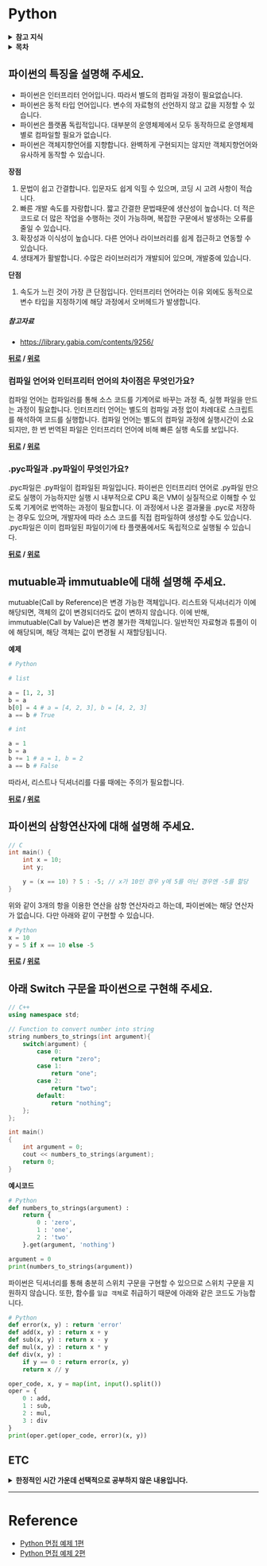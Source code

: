 # Python

<details>
 <summary><strong>참고 지식</strong></summary>
 <div>

- [매크로 라이브러리](https://gyoogle.dev/blog/computer-language/Python/%5BPython%5D%20매크로%20라이브러리.html)
- [enumerate](https://wikidocs.net/20792) : 리스트의 인덱스와 내용을 동시에 참조할 때 유용

</div>
</details>

<details>
 <summary><strong>목차</strong></summary>
 <div>

- [파이썬의 특징을 설명해 주세요.](#파이썬의-특징을-설명해-주세요)
    * [컴파일 언어와 인터프리터 언어의 차이점은 무엇인가요?](#컴파일-언어와-인터프리터-언어의-차이점은-무엇인가요)
    * [.pyc파일과 .py파일이 무엇인가요?](#pyc파일과-py파일이-무엇인가요)
- [mutuable과 immutuable에 대해 설명해 주세요.](#mutuable과-immutuable에-대해-설명해-주세요)
- [파이썬의 삼항연산자에 대해 설명해 주세요.](#파이썬의-삼항연산자에-대해-설명해-주세요)
- [아래 Switch 구문을 파이썬으로 구현해 주세요.](#아래-switch-구문을-파이썬으로-구현해-주세요)

    <details>
    <summary><strong>코드</strong></summary>
    <div>

    ```cpp
    using namespace std;

    // Function to convert number into string
    string numbers_to_strings(int argument){
        switch(argument) {
            case 0:
                return "zero";
            case 1:
                return "one";
            case 2:
                return "two";
            default:
                return "nothing";
        };
    };

    int main()
    {
        int argument = 0;
        cout << numbers_to_strings(argument);
        return 0;
    }
    ```

    </div>
    </details>

</div>
</details>

## 파이썬의 특징을 설명해 주세요.

- 파이썬은 인터프리터 언어입니다. 따라서 별도의 컴파일 과정이 필요없습니다.
- 파이썬은 동적 타입 언어입니다. 변수의 자료형의 선언하지 않고 값을 지정할 수 있습니다.
- 파이썬은 플랫폼 독립적입니다. 대부분의 운영체제에서 모두 동작하므로 운영체제 별로 컴파일할 필요가 없습니다.
- 파이썬은 객체지향언어를 지향합니다. 완벽하게 구현되지는 않지만 객체지향언어와 유사하게 동작할 수 있습니다.

**장점**

1. 문법이 쉽고 간결합니다. 입문자도 쉽게 익힐 수 있으며, 코딩 시 고려 사항이 적습니다.
1. 빠른 개발 속도를 자랑합니다. 짧고 간결한 문법때문에 생산성이 높습니다. 더 적은 코드로 더 많은 작업을 수행하는 것이 가능하며, 복잡한 구문에서 발생하는 오류를 줄일 수 있습니다.
1. 확장성과 이식성이 높습니다. 다른 언어나 라이브러리를 쉽게 접근하고 연동할 수 있습니다.
1. 생태계가 활발합니다. 수많은 라이브러리가 개발되어 있으며, 개발중에 있습니다.

**단점**

1. 속도가 느린 것이 가장 큰 단점입니다. 인터프리터 언어라는 이유 외에도 동적으로 변수 타입을 지정하기에 해당 과정에서 오버헤드가 발생합니다.

##### 참고자료

- https://library.gabia.com/contents/9256/

**[뒤로](https://github.com/tini-min/Tech-Interview) / [위로](#python)**

### 컴파일 언어와 인터프리터 언어의 차이점은 무엇인가요?

컴파일 언어는 컴파일러를 통해 소스 코드를 기계어로 바꾸는 과정 즉, 실행 파일을 만드는 과정이 필요합니다. 인터프리터 언어는 별도의 컴파일 과정 없이 차례대로 스크립트를 해석하여 코드를 실행합니다. 컴파일 언어는 별도의 컴파일 과정에 실행시간이 소요되지만, 한 번 번역된 파일은 인터프리터 언어에 비해 빠른 실행 속도를 보입니다.

**[뒤로](https://github.com/tini-min/Tech-Interview) / [위로](#python)**

### .pyc파일과 .py파일이 무엇인가요?

.pyc파일은 .py파일이 컴파일된 파일입니다. 파이썬은 인터프리터 언어로 .py파일 만으로도 실행이 가능하지만 실행 시 내부적으로 CPU 혹은 VM이 실질적으로 이해할 수 있도록 기계어로 번역하는 과정이 필요합니다. 이 과정에서 나온 결과물을 .pyc로 저장하는 경우도 있으며, 개발자에 따라 소스 코드를 직접 컴파일하여 생성할 수도 있습니다. .pyc파일은 이미 컴파일된 파일이기에 타 플랫폼에서도 독립적으로 실행될 수 있습니다.

**[뒤로](https://github.com/tini-min/Tech-Interview) / [위로](#python)**

## mutuable과 immutuable에 대해 설명해 주세요.

mutuable(Call by Reference)은 변경 가능한 객체입니다. 리스트와 딕셔너리가 이에 해당되면, 객체의 값이 변경되더라도 값이 변하지 않습니다. 이에 반해, immutuable(Call by Value)은 변경 불가한 객체입니다. 일반적인 자료형과 튜플이 이에 해당되며, 해당 객체는 값이 변경될 시 재할당됩니다.

**예제**
```python
# Python

# list

a = [1, 2, 3]
b = a
b[0] = 4 # a = [4, 2, 3], b = [4, 2, 3]
a == b # True

# int

a = 1
b = a
b += 1 # a = 1, b = 2
a == b # False
```

따라서, 리스트나 딕셔너리를 다룰 때에는 주의가 필요합니다.

**[뒤로](https://github.com/tini-min/Tech-Interview) / [위로](#python)**

## 파이썬의 삼항연산자에 대해 설명해 주세요.

```c
// C
int main() {
    int x = 10;
    int y;

    y = (x == 10) ? 5 : -5; // x가 10인 경우 y에 5를 아닌 경우엔 -5를 할당
}
```

위와 같이 3개의 항을 이용한 연산을 삼항 연산자라고 하는데, 파이썬에는 해당 연산자가 없습니다. 다만 아래와 같이 구현할 수 있습니다.

```python
# Python
x = 10
y = 5 if x == 10 else -5
```

**[뒤로](https://github.com/tini-min/Tech-Interview) / [위로](#python)**

## 아래 Switch 구문을 파이썬으로 구현해 주세요.

```cpp
// C++
using namespace std;

// Function to convert number into string
string numbers_to_strings(int argument){
    switch(argument) {
        case 0:
            return "zero";
        case 1:
            return "one";
        case 2:
            return "two";
        default:
            return "nothing";
    };
};

int main()
{
    int argument = 0;
    cout << numbers_to_strings(argument);
    return 0;
}
```

**예시코드**

```python
# Python
def numbers_to_strings(argument) :
    return {
        0 : 'zero',
        1 : 'one',
        2 : 'two'
    }.get(argument, 'nothing')

argument = 0
print(numbers_to_strings(argument))
```

파이썬은 딕셔너리를 통해 충분히 스위치 구문을 구현할 수 있으므로 스위치 구문을 지원하지 않습니다. 또한, 함수를 `일급 객체`로 취급하기 때문에 아래와 같은 코드도 가능합니다.

```python
# Python
def error(x, y) : return 'error'
def add(x, y) : return x + y
def sub(x, y) : return x - y
def mul(x, y) : return x * y
def div(x, y) :
    if y == 0 : return error(x, y)
    return x // y

oper_code, x, y = map(int, input().split())
oper = {
    0 : add,
    1 : sub,
    2 : mul,
    3 : div
}
print(oper.get(oper_code, error)(x, y))
```

## ETC

<details>
 <summary><strong>한정적인 시간 가운데 선택적으로 공부하지 않은 내용입니다.</strong></summary>
 <div markdown = "1">

>시간적 여유가 있을 때 보충예정

- [제너레이터](https://github.com/JaeYeopHan/Interview_Question_for_Beginner/tree/master/Python#generator)
- 파이썬에서 '_'(언더스코어)의 역활

</div>
</details>

---
# Reference

* [Python 면접 예제 1편](https://dingrr.com/blog/post/python-python-면접-예제-1편)
* [Python 면접 예제 2편](https://dingrr.com/blog/post/python-python-면접-예제-2편)
